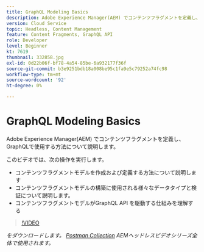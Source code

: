 ```yaml
---
title: GraphQL Modeling Basics
description: Adobe Experience Manager(AEM) でコンテンツフラグメントを定義し、GraphQLで使用する方法について説明します。
version: Cloud Service
topic: Headless, Content Management
feature: Content Fragments, GraphQL API
role: Developer
level: Beginner
kt: 7619
thumbnail: 332858.jpg
exl-id: 0d22b06f-bf78-4a54-85be-6a932177f36f
source-git-commit: b3e9251bdb18a008be95c1fa9e5c79252a74fc98
workflow-type: tm+mt
source-wordcount: '92'
ht-degree: 0%

---
```


# GraphQL Modeling Basics

Adobe Experience Manager(AEM) でコンテンツフラグメントを定義し、GraphQLで使用する方法について説明します。

このビデオでは、次の操作を実行します。

+ コンテンツフラグメントモデルを作成および定義する方法について説明します
+ コンテンツフラグメントモデルの構築に使用される様々なデータタイプと検証について説明します。
+ コンテンツフラグメントモデルがGraphQL API を駆動する仕組みを理解する

>[!VIDEO](https://video.tv.adobe.com/v/332858?quality=12&learn=on)

_をダウンロードします。 [Postman Collection](./assets/aem-headless-video-series.postman_collection.json) AEMヘッドレスビデオシリーズ全体で使用されます。_
